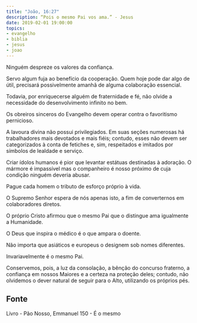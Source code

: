 ```yaml
---
title: "João, 16:27"
description: “Pois o mesmo Pai vos ama.” - Jesus 
date: 2019-02-01 19:00:00
topics: 
- evangelho
- biblia
- jesus
- joao
---
```


Ninguém despreze os valores da confiança.

Servo algum fuja ao benefício da cooperação. Quem hoje pode dar algo de
útil, precisará possivelmente amanhã de alguma colaboração essencial.

Todavia, por enriquecer­se alguém de fraternidade e fé, não olvide a
necessidade do desenvolvimento infinito no bem.

Os obreiros sinceros do Evangelho devem operar contra o favoritismo
pernicioso.

A lavoura divina não possui privilegiados. Em suas seções numerosas há
trabalhadores mais devotados e mais fiéis; contudo, esses não devem ser
categorizados à conta de fetiches e, sim, respeitados e imitados por símbolos de
lealdade e serviço.

Criar ídolos humanos é pior que levantar estátuas destinadas à adoração. O
mármore é impassível mas o companheiro é nosso próximo de cuja condição
ninguém deveria abusar.

Pague cada homem o tributo de esforço próprio à vida.

O Supremo Senhor espera de nós apenas isto, a fim de converter­nos em
colaboradores diretos.

O próprio Cristo afirmou que o mesmo Pai que o distingue ama igualmente
a Humanidade.

O Deus que inspira o médico é o que ampara o doente.

Não importa que asiáticos e europeus o designem sob nomes diferentes.

Invariavelmente é o mesmo Pai.

Conservemos, pois, a luz da consolação, a bênção do concurso fraterno, a
confiança em nossos Maiores e a certeza na proteção deles; contudo, não olvidemos
o dever natural de seguir para o Alto, utilizando os próprios pés.



## Fonte
Livro - Pão Nosso, Emmanuel
150 - É o mesmo
